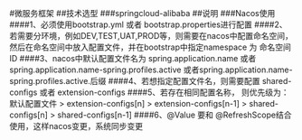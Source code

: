 #微服务框架
##技术选型
###springcloud-alibaba
##说明
###Nacos使用
####1、必须使用bootstrap.yml 或者 bootstrap.properties进行配置
####2、若需要分环境，例如DEV,TEST,UAT,PROD等，则需要在nacos中配置命名空间，然后在命名空间中放入配置文件，并在bootstrap中指定namespace 为 命名空间ID
####3、nacos中默认配置文件名为  spring.application.name 或者 spring.application.name-spring.profiles.active 或者spring.application.name-spring.profiles.active.后缀
####4、若想指定配置文件名，则需要配置   shared-configs 或者 extension-configs
####5、若存在相同配置名称， 则优先级为：默认配置文件 > extension-configs[n] > extension-configs[n-1] > shared-configs[n] > shared-configs[n-1]
####6、@Value 要和 @RefreshScope结合使用，这样nacos变更，系统同步变更